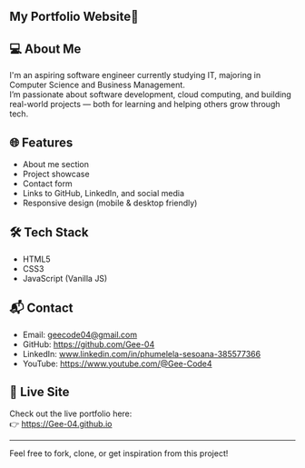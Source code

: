 ## My Portfolio Website👋

## 💻 About Me

I'm an aspiring software engineer currently studying IT, majoring in Computer Science and Business Management.  
I’m passionate about software development, cloud computing, and building real-world projects — both for learning and helping others grow through tech.

## 🌐 Features

- About me section
- Project showcase
- Contact form
- Links to GitHub, LinkedIn, and social media
- Responsive design (mobile & desktop friendly)

## 🛠️ Tech Stack

- HTML5
- CSS3
- JavaScript (Vanilla JS)

## 📬 Contact

- Email: geecode04@gmail.com
- GitHub: https://github.com/Gee-04
- LinkedIn: www.linkedin.com/in/phumelela-sesoana-385577366
- YouTube: https://www.youtube.com/@Gee-Code4

## 🚀 Live Site

Check out the live portfolio here:  
👉 https://Gee-04.github.io

---

Feel free to fork, clone, or get inspiration from this project!
